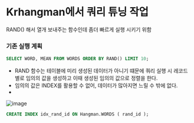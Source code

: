   # Krhangman에서 쿼리 튜닝 작업 

  RAND() 해서 열개 보내주는 함수인데 좀더 빠르게 실행 시키기 위함
   
   ### 기존 실행 계획
   ``` sql
   SELECT WORD, MEAN FROM WORDS ORDER BY RAND() LIMIT 10; 
   ```
   - RAND 함수는 테이블에 미리 생성된 데이터가 아니기 떄문에 쿼리 실행 시 레코드 별로 임의의 값을 생성하고 이때 생성된 임의의 값으로 정렬을 한다. 
   - 임의의 값은 INDEX를 활용할 수 없어, 데이터가 많아지면 느릴 수 밖에 없다. 
   - 
![image](https://user-images.githubusercontent.com/55049159/211815579-21dbc7ed-ea34-490e-8613-72377b163eb0.png)


   ``` sql
  CREATE INDEX idx_rand_id ON Hangman.WORDS ( rand_id );
   ```

